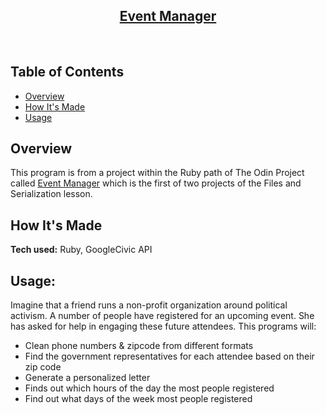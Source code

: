 <h2 align="center"><u>Event Manager</u></h2>

<p align="center">
<br>
</p>

## Table of Contents
+ [Overview](#overview)
+ [How It's Made](#how_its_made)
+ [Usage](#usage)

## Overview <a name = "overview"></a>

This program is from a project within the Ruby path of The Odin Project called [Event Manager](https://www.theodinproject.com/lessons/ruby-event-manager) which is the first of two projects of the Files and Serialization lesson.

## How It's Made <a name = "how_its_made"></a>

**Tech used:** Ruby, GoogleCivic API

## Usage: <a name = "usage"></a>

Imagine that a friend runs a non-profit organization around political activism. A number of people have registered for an upcoming event. She has asked for help in engaging these future attendees. This programs will:

+ Clean phone numbers & zipcode from different formats
+ Find the government representatives for each attendee based on their zip code
+ Generate a personalized letter
+ Finds out which hours of the day the most people registered
+ Find out what days of the week most people registered